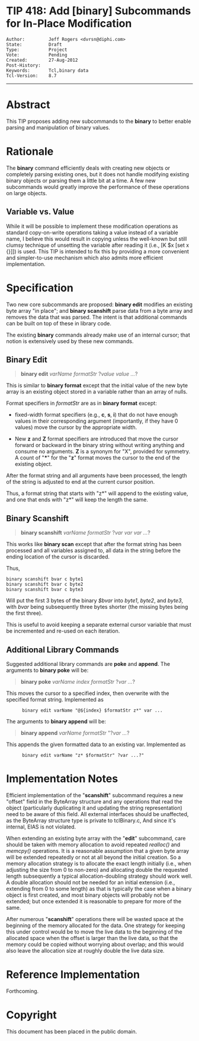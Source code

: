 # TIP 418: Add [binary] Subcommands for In-Place Modification
	Author:         Jeff Rogers <dvrsn@diphi.com>
	State:          Draft
	Type:           Project
	Vote:           Pending
	Created:        27-Aug-2012
	Post-History:   
	Keywords:       Tcl,binary data
	Tcl-Version:    8.7
-----

# Abstract

This TIP proposes adding new subcommands to the **binary** to better enable
parsing and manipulation of binary values.

# Rationale

The **binary** command efficiently deals with creating new objects or
completely parsing existing ones, but it does not handle modifying existing
binary objects or parsing them a little bit at a time.  A few new subcommands
would greatly improve the performance of these operations on large objects.

## Variable vs. Value

While it will be possible to implement these modification operations as
standard copy-on-write operations taking a value instead of a variable name, I
believe this would result in copying unless the well-known but still clumsy
technique of unsetting the variable after reading it \(i.e., [K $x [set x {}]]\) 
is used. This TIP is intended to fix this by providing a more
convenient and simpler-to-use mechanism which also admits more efficient
implementation.

# Specification

Two new core subcommands are proposed: **binary edit** modifies an existing
byte array "in place"; and **binary scanshift** parse data from a byte array
and removes the data that was parsed.  The intent is that additional commands
can be built on top of these in library code.

The existing **binary** commands already make use of an internal cursor;
that notion is extensively used by these new commands.

## Binary Edit

 > **binary edit** _varName formatStr_ ?_value value ..._?

This is similar to **binary format** except that the initial value of the
new byte array is an existing object stored in a variable rather than an array
of nulls.

Format specifiers in _formatStr_ are as in **binary format** except:

 * fixed-width format specifiers \(e.g., **c**, **s**, **i**\) that do not
   have enough values in their corresponding argument \(importantly, if they
   have 0 values\) move the cursor by the appropriate width.

 * New **z** and **Z** format specifiers are introduced that move the
   cursor forward or backward in the binary string without writing anything
   and consume no arguments. **Z** is a synonym for "X", provided for
   symmetry.  A count of "**\***" for the "**z**" format moves the cursor
   to the end of the existing object.

After the format string and all arguments have been processed, the length of
the string is adjusted to end at the current cursor position.

Thus, a format string that starts with "z\*" will append to the existing value,
and one that ends with "z\*" will keep the length the same.

## Binary Scanshift

 > **binary scanshift** _varName formatStr_ ?_var var var ..._?

This works like **binary scan** except that after the format string has been
processed and all variables assigned to, all data in the string before the
ending location of the cursor is discarded.

Thus,

	binary scanshift bvar c byte1
	binary scanshift bvar c byte2
	binary scanshift bvar c byte3

Will put the first 3 bytes of the binary _$bvar_ into _byte1_, _byte2_,
and _byte3_, with _bvar_ being subsequently three bytes shorter \(the
missing bytes being the first three\).

This is useful to avoid keeping a separate external cursor variable that must
be incremented and re-used on each iteration.

## Additional Library Commands

Suggested additional library commands are **poke** and **append**. The
arguments to **binary poke** will be:

 > **binary poke** _varName index formatStr_ ?_var ..._?

This moves the cursor to a specified index, then overwrite with the specified
format string.  Implemented as

	      binary edit varName "@${index} $formatStr z*" var ...

The arguments to **binary append** will be:

 > **binary append** _varName formatStr_ "?_var ..._?

This appends the given formatted data to an existing var.  Implemented as

	      binary edit varName "z* $formatStr" ?var ...?"

# Implementation Notes

Efficient implementation of the "**scanshift**" subcommand requires a new
"offset" field in the ByteArray structure and any operations that read the
object \(particularly duplicating it and updating the string representation\)
need to be aware of this field.  All external interfaces should be unaffected,
as the ByteArray structure type is private to tclBinary.c, And since it's
internal, EIAS is not violated.

When extending an existing byte array with the "**edit**" subcommand, care
should be taken with memory allocation to avoid repeated _realloc\(\)_ and
_memcpy\(\)_ operations.  It is a reasonable assumption that a given byte
array will be extended repeatedly or not at all beyond the initial creation.
So a memory allocation strategy is to allocate the exact length initially
\(i.e., when adjusting the size from 0 to non-zero\) and allocating double the
requested length subsequently a typical allocation-doubling strategy should
work well.  A double allocation should not be needed for an initial extension
\(i.e., extending from 0 to some length\) as that is typically the case when a
binary object is first created, and most binary objects will probably not be
extended; but once extended it is reasonable to prepare for more of the same.

After numerous "**scanshift**" operations there will be wasted space at the
beginning of the memory allocated for the data.  One strategy for keeping this
under control would be to move the live data to the beginning of the allocated
space when the offset is larger than the live data, so that the memory could
be copied without worrying about overlap; and this would also leave the
allocation size at roughly double the live data size.

# Reference Implementation

Forthcoming.

# Copyright

This document has been placed in the public domain.

